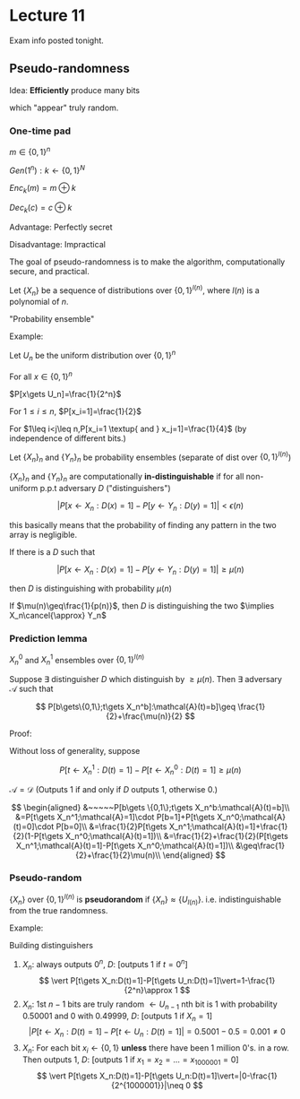 # Lecture 11

Exam info posted tonight.

## Pseudo-randomness

Idea: **Efficiently** produce many bits

which "appear" truly random.

### One-time pad

$m\in\{0,1\}^n$

$Gen(1^n):k\gets \{0,1\}^N$

$Enc_k(m)=m\oplus k$

$Dec_k(c)=c\oplus k$

Advantage: Perfectly secret

Disadvantage: Impractical

The goal of pseudo-randomness is to make the algorithm, computationally secure, and practical.

Let $\{X_n\}$ be a sequence of distributions over $\{0,1\}^{l(n)}$, where $l(n)$ is a polynomial of $n$.

"Probability ensemble"

Example:

Let $U_n$ be the uniform distribution over $\{0,1\}^n$

For all $x\in \{0,1\}^n$

$P[x\gets U_n]=\frac{1}{2^n}$

For $1\leq i\leq n$, $P[x_i=1]=\frac{1}{2}$

For $1\leq i<j\leq n,P[x_i=1 \textup{ and } x_j=1]=\frac{1}{4}$ (by independence of different bits.)

Let $\{X_n\}_n$ and $\{Y_n\}_n$ be probability ensembles (separate of dist over $\{0,1\}^{l(n)}$)

$\{X_n\}_n$ and $\{Y_n\}_n$ are computationally **in-distinguishable** if for all non-uniform p.p.t adversary $D$ ("distinguishers")

$$
|P[x\gets X_n:D(x)=1]-P[y\gets Y_n:D(y)=1]|<\epsilon(n)
$$

this basically means that the probability of finding any pattern in the two array is negligible.

If there is a $D$ such that

$$
|P[x\gets X_n:D(x)=1]-P[y\gets Y_n:D(y)=1]|\geq \mu(n)
$$

then $D$ is distinguishing with probability $\mu(n)$

If $\mu(n)\geq\frac{1}{p(n)}$, then $D$ is distinguishing the two $\implies X_n\cancel{\approx} Y_n$

### Prediction lemma

$X_n^0$ and $X_n^1$ ensembles over $\{0,1\}^{l(n)}$

Suppose $\exists$ distinguisher $D$ which distinguish by $\geq \mu(n)$. Then $\exists$ adversary $\mathcal{A}$ such that 

$$
P[b\gets\{0,1\};t\gets X_n^b]:\mathcal{A}(t)=b]\geq \frac{1}{2}+\frac{\mu(n)}{2}
$$

Proof:

Without loss of generality, suppose

$$
P[t\gets X^1_n:D(t)=1]-P[t\gets X_n^0:D(t)=1]\geq \mu(n)
$$

$\mathcal{A}=\mathcal{D}$ (Outputs 1 if and only if $D$ outputs 1, otherwise 0.)

$$
\begin{aligned}
    &~~~~~P[b\gets \{0,1\};t\gets X_n^b:\mathcal{A}(t)=b]\\
    &=P[t\gets X_n^1;\mathcal{A}=1]\cdot P[b=1]+P[t\gets X_n^0;\mathcal{A}(t)=0]\cdot P[b=0]\\
    &=\frac{1}{2}P[t\gets X_n^1;\mathcal{A}(t)=1]+\frac{1}{2}(1-P[t\gets X_n^0;\mathcal{A}(t)=1])\\
    &=\frac{1}{2}+\frac{1}{2}(P[t\gets X_n^1;\mathcal{A}(t)=1]-P[t\gets X_n^0;\mathcal{A}(t)=1])\\
    &\geq\frac{1}{2}+\frac{1}{2}\mu(n)\\
\end{aligned}
$$

### Pseudo-random

$\{X_n\}$ over $\{0,1\}^{l(n)}$ is **pseudorandom** if $\{X_n\}\approx\{U_{l(n)}\}$. i.e. indistinguishable from the true randomness.

Example:

Building distinguishers

1. $X_n$: always outputs $0^n$, $D$: [outputs $1$ if $t=0^n$]  
    $$
    \vert P[t\gets X_n:D(t)=1]-P[t\gets U_n:D(t)=1]\vert=1-\frac{1}{2^n}\approx 1
    $$
2. $X_n$: 1st $n-1$ bits are truly random $\gets U_{n-1}$ nth bit is $1$ with probability 0.50001 and $0$ with 0.49999, $D$: [outputs $1$ if $X_n=1$]  
    $$
    \vert P[t\gets X_n:D(t)=1]-P[t\gets U_n:D(t)=1]\vert=0.5001-0.5=0.001\neq 0
    $$
3. $X_n$: For each bit $x_i\gets\{0,1\}$ **unless** there have been 1 million $0$'s. in a row. Then outputs $1$, $D$: [outputs $1$ if $x_1=x_2=...=x_{1000001}=0$]
   $$
    \vert P[t\gets X_n:D(t)=1]-P[t\gets U_n:D(t)=1]\vert=|0-\frac{1}{2^{1000001}}|\neq 0
   $$

